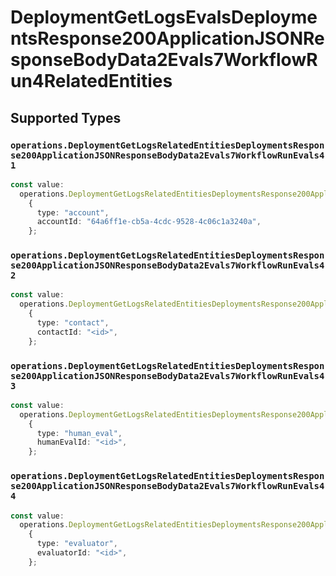 # DeploymentGetLogsEvalsDeploymentsResponse200ApplicationJSONResponseBodyData2Evals7WorkflowRun4RelatedEntities


## Supported Types

### `operations.DeploymentGetLogsRelatedEntitiesDeploymentsResponse200ApplicationJSONResponseBodyData2Evals7WorkflowRunEvals41`

```typescript
const value:
  operations.DeploymentGetLogsRelatedEntitiesDeploymentsResponse200ApplicationJSONResponseBodyData2Evals7WorkflowRunEvals41 =
    {
      type: "account",
      accountId: "64a6ff1e-cb5a-4cdc-9528-4c06c1a3240a",
    };
```

### `operations.DeploymentGetLogsRelatedEntitiesDeploymentsResponse200ApplicationJSONResponseBodyData2Evals7WorkflowRunEvals42`

```typescript
const value:
  operations.DeploymentGetLogsRelatedEntitiesDeploymentsResponse200ApplicationJSONResponseBodyData2Evals7WorkflowRunEvals42 =
    {
      type: "contact",
      contactId: "<id>",
    };
```

### `operations.DeploymentGetLogsRelatedEntitiesDeploymentsResponse200ApplicationJSONResponseBodyData2Evals7WorkflowRunEvals43`

```typescript
const value:
  operations.DeploymentGetLogsRelatedEntitiesDeploymentsResponse200ApplicationJSONResponseBodyData2Evals7WorkflowRunEvals43 =
    {
      type: "human_eval",
      humanEvalId: "<id>",
    };
```

### `operations.DeploymentGetLogsRelatedEntitiesDeploymentsResponse200ApplicationJSONResponseBodyData2Evals7WorkflowRunEvals44`

```typescript
const value:
  operations.DeploymentGetLogsRelatedEntitiesDeploymentsResponse200ApplicationJSONResponseBodyData2Evals7WorkflowRunEvals44 =
    {
      type: "evaluator",
      evaluatorId: "<id>",
    };
```

